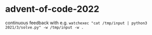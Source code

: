 # advent-of-code-2022

continuous feedback with e.g. `watchexec "cat /tmp/input | python3 2021/3/solve.py" -w /tmp/input -w .`